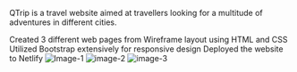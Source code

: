 QTrip is a travel website aimed at travellers looking for a multitude of adventures in different cities. 

Created 3 different web pages from Wireframe layout using HTML and CSS
Utilized Bootstrap extensively for responsive design
Deployed the website to Netlify
![Image-1](https://drive.google.com/file/d/1-35cwZeXXRJbihaX7NSGnU7cHcG1AoAB/view?usp=sharing)
![image-2](https://drive.google.com/file/d/1UrDeyr6d148Cdio7hHBxbOySRNZh1lOv/view?usp=sharing) ![image-3](https://drive.google.com/file/d/1Oa-5M0L-llQMzOgf_ZSCMjBBfKwyWUMR/view?usp=sharing)


